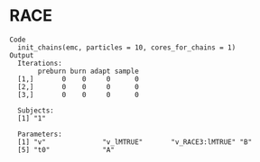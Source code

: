 # RACE

    Code
      init_chains(emc, particles = 10, cores_for_chains = 1)
    Output
      Iterations: 
           preburn burn adapt sample
      [1,]       0    0     0      0
      [2,]       0    0     0      0
      [3,]       0    0     0      0
      
      Subjects: 
      [1] "1"
      
      Parameters: 
      [1] "v"              "v_lMTRUE"       "v_RACE3:lMTRUE" "B"             
      [5] "t0"             "A"             

